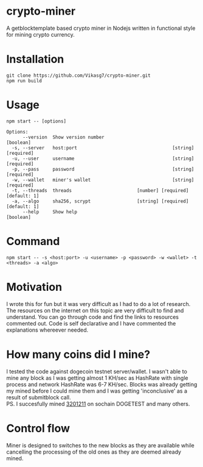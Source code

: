# crypto-miner  
A getblocktemplate based crypto miner in Nodejs written in functional style for mining crypto currency.  

# Installation
```
git clone https://github.com/Vikasg7/crypto-miner.git
npm run build
```

# Usage
```
npm start -- [options]

Options:
      --version  Show version number                                   [boolean]
  -s, --server   host:port                                   [string] [required]
  -u, --user     username                                    [string] [required]
  -p, --pass     password                                    [string] [required]
  -w, --wallet   miner's wallet                              [string] [required]
  -t, --threads  threads                        [number] [required] [default: 1]
  -a, --algo     sha256, scrypt                 [string] [required] [default: 1]
      --help     Show help                                             [boolean]
```

# Command  
`npm start -- -s <host:port> -u <username> -p <password> -w <wallet> -t <threads> -a <algo>`  

# Motivation  
I wrote this for fun but it was very difficult as I had to do a lot of research. The resources on the internet on this topic are very difficult to find and understand. You can go through code and find the links to resources commented out. Code is self declarative and I have commented the explanations whereever needed.  

# How many coins did I mine?  
I tested the code against dogecoin testnet server/wallet. I wasn't able to mine any block as I was getting almost 1 KH/sec as HashRate with single process and network HashRate was 6-7 KH/sec. Blocks was already getting my mined before I could mine them and I was getting 'inconclusive' as a result of submitblock call.  
PS. I succesfully mined [3201211](https://chain.so/block/DOGETEST/3201211) on sochain DOGETEST and many others.  

# Control flow  
Miner is designed to switches to the new blocks as they are available while cancelling the processing of the old ones as they are deemed already mined.